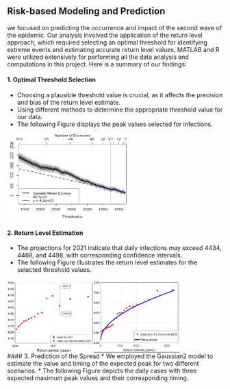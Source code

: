 ## Risk-based Modeling and Prediction
we focused on predicting the occurrence and impact of the second wave of the epidemic. Our analysis involved the application of the return level approach, which required selecting an optimal threshold for identifying extreme events and estimating accurate return level values, MATLAB and R were utilized extensively for performing all the data analysis and computations in this project. Here is a summary of our findings:
#### 1. Optimal Threshold Selection
* Choosing a plausible threshold value is crucial, as it affects the precision and bias of the return level estimate.
* Using different methods to determine the appropriate threshold value for our data.
* The following Figure displays the peak values selected for infections.
<img src="https://github.com/AmenahALn/Risk-based-Modeling-and-Prediction/blob/main/mean_ira%20(2).jpeg" alt="Image" width="300" height="200">

#### 2. Return Level Estimation
* The projections for 2021 indicate that daily infections may exceed 4434, 4468, and 4498, with corresponding confidence intervals.
* The following Figure illustrates the return level estimates for the selected threshold values.
<div style="display: flex;">
  <img src="https://github.com/AmenahALn/Risk-based-Modeling-and-Prediction/blob/main/return.JPG" alt="First Image" style="width: 40%;">
  <img src="https://github.com/AmenahALn/Risk-based-Modeling-and-Prediction/blob/main/return_2.JPG" alt="Second Image" style="width: 40%;">
</div>
#### 3. Prediction of the Spread
* We employed the Gaussian2 model to estimate the value and timing of the expected peak for two different scenarios.
* The following Figure depicts the daily cases with three expected maximum peak values and their corresponding timing.
